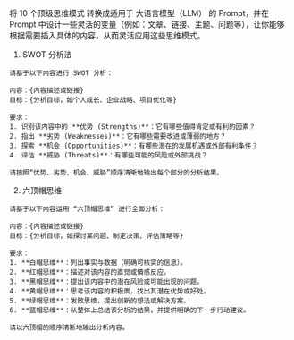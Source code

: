 将 10 个顶级思维模式 转换成适用于 大语言模型（LLM） 的 Prompt，并在 Prompt 中设计一些灵活的变量（例如：文章、链接、主题、问题等），让你能够根据需要插入具体的内容，从而灵活应用这些思维模式。

1. SWOT 分析法
```
请基于以下内容进行 SWOT 分析：

内容：{内容描述或链接}
目标：{分析目标，如个人成长、企业战略、项目优化等}

要求：
1. 识别该内容中的 **优势 (Strengths)**：它有哪些值得肯定或有利的因素？
2. 指出 **劣势 (Weaknesses)**：它有哪些需要改进或薄弱的地方？
3. 探索 **机会 (Opportunities)**：有哪些潜在的发展机遇或外部有利条件？
4. 评估 **威胁 (Threats)**：有哪些可能的风险或外部挑战？

请按照“优势、劣势、机会、威胁”顺序清晰地输出每个部分的分析结果。
```

2. 六顶帽思维
```
请基于以下内容运用 “六顶帽思维” 进行全面分析：

内容：{内容描述或链接}
目标：{分析目标，如探讨某问题、制定决策、评估策略等}

要求：
1. **白帽思维**：列出事实与数据（明确可核实的信息）。
2. **红帽思维**：描述对该内容的直觉或情感反应。
3. **黑帽思维**：提出该内容中的潜在风险或可能出现的问题。
4. **黄帽思维**：思考该内容的积极面，找出其潜在优势或好处。
5. **绿帽思维**：发散思维，提出创新的想法或解决方案。
6. **蓝帽思维**：从整体上总结该分析的结果，并提供明确的下一步行动建议。

请以六顶帽的顺序清晰地输出分析内容。
```

